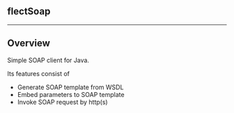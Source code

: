 flectSoap
-----------------
-----------------

Overview
--------
Simple SOAP client for Java.

Its features consist of 

- Generate SOAP template from WSDL
- Embed parameters to SOAP template
- Invoke SOAP request by http(s)


